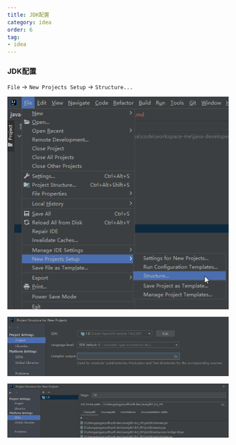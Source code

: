 ```yaml
---
title: JDK配置
category: idea
order: 6
tag:
- idea
---
```



### JDK配置

`File` -> `New Projects Setup` -> `Structure...`

![idea-set-new-projects-structure.png](/images/idea/idea-set-new-projects-structure.png)

![idea-jdk-2.png](/images/idea/idea-jdk-1.png)

![idea-jdk-2.png](/images/idea/idea-jdk-2.png)